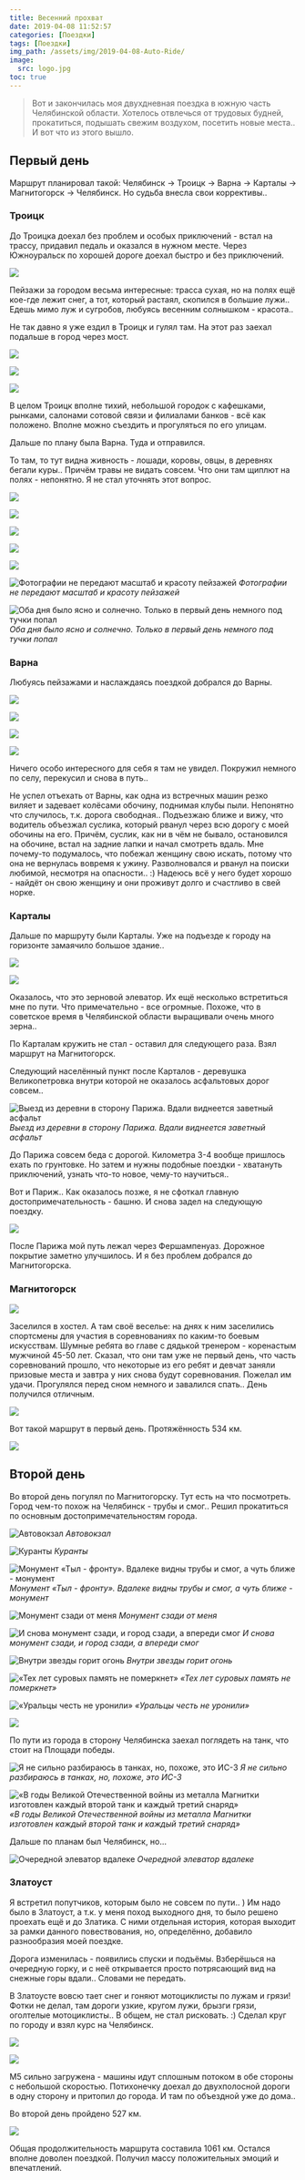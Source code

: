 ```yaml
---
title: Весенний прохват
date: 2019-04-08 11:52:57
categories: [Поездки]
tags: [Поездки]
img_path: /assets/img/2019-04-08-Auto-Ride/
image:
  src: logo.jpg
toc: true
---
```


> Вот и закончилась моя двухдневная поездка в южную часть Челябинской области. Хотелось отвлечься от трудовых будней, прокатиться, подышать свежим воздухом, посетить новые места.. И вот что из этого вышло.

## Первый день

Маршрут планировал такой: Челябинск -> Троицк -> Варна -> Карталы -> Магнитогорск -> Челябинск. Но судьба внесла свои коррективы..

### Троицк

До Троицка доехал без проблем и особых приключений - встал на трассу, придавил педаль и оказался в нужном месте. Через Южноуральск по хорошей дороге доехал быстро и без приключений.

![](1.jpg)

Пейзажи за городом весьма интересные: трасса сухая, но на полях ещё кое-где лежит снег, а тот, который растаял, скопился в большие лужи.. Едешь мимо луж и сугробов, любуясь весенним солнышком - красота..

Не так давно я уже ездил в Троицк и гулял там. На этот раз заехал подальше в город через мост.

![](2.jpg)

![](3.jpg)

![](4.jpg)

В целом Троицк вполне тихий, небольшой городок с кафешками, рынками, салонами сотовой связи и филиалами банков - всё как положено. Вполне можно съездить и прогуляться по его улицам.

Дальше по плану была Варна. Туда и отправился.

То там, то тут видна живность - лошади, коровы, овцы, в деревнях бегали куры.. Причём травы не видать совсем. Что они там щиплют на полях - непонятно. Я не стал уточнять этот вопрос.

![](5.jpg)

![](6.jpg)

![](7.jpg)

![](8.jpg)

![](9.jpg)

![Фотографии не передают масштаб и красоту пейзажей](10.jpg)
_Фотографии не передают масштаб и красоту пейзажей_

![Оба дня было ясно и солнечно. Только в первый день немного под тучки попал](11.jpg)
_Оба дня было ясно и солнечно. Только в первый день немного под тучки попал_

### Варна

Любуясь пейзажами и наслаждаясь поездкой добрался до Варны.

![](12.jpg)

![](13.jpg)

![](14.jpg)

![](15.jpg)

Ничего особо интересного для себя я там не увидел. Покружил немного по селу, перекусил и снова в путь..

Не успел отъехать от Варны, как одна из встречных машин резко виляет и задевает колёсами обочину, поднимая клубы пыли. Непонятно что случилось, т.к. дорога свободная.. Подъезжаю ближе и вижу, что водитель объезжал суслика, который рванул через всю дорогу с моей обочины на его. Причём, суслик, как ни в чём не бывало, остановился на обочине, встал на задние лапки и начал смотреть вдаль. Мне почему-то подумалось, что побежал женщину свою искать, потому что она не вернулась вовремя к ужину. Разволновался и рванул на поиски любимой, несмотря на опасности.. :) Надеюсь всё у него будет хорошо - найдёт он свою женщину и они проживут долго и счастливо в свей норке.

### Карталы

Дальше по маршруту были Карталы. Уже на подъезде к городу на горизонте замаячило большое здание..

![](16.jpg)

![](17.jpg)

Оказалось, что это зерновой элеватор. Их ещё несколько встретиться мне по пути. Что примечательно - все огромные. Похоже, что в советское время в Челябинской области выращивали очень много зерна..

По Карталам кружить не стал - оставил для следующего раза. Взял маршрут на Магнитогорск.

Следующий населённый пункт после Карталов - деревушка Великопетровка внутри которой не оказалось асфальтовых дорог совсем..

![Выезд из деревни в сторону Парижа. Вдали виднеется заветный асфальт](18.jpg)
_Выезд из деревни в сторону Парижа. Вдали виднеется заветный асфальт_

До Парижа совсем беда с дорогой. Километра 3-4 вообще пришлось ехать по грунтовке. Но затем и нужны подобные поездки - хватануть приключений, узнать что-то новое, чему-то научиться..

Вот и Париж.. Как оказалось позже, я не сфоткал главную достопримечательность - башню. И снова задел на следующую поездку.

![](19.jpg)

После Парижа мой путь лежал через Фершампенуаз. Дорожное покрытие заметно улучшилось. И я без проблем добрался до Магнитогорска.

### Магнитогорск

![](20.jpg)

Заселился в хостел. А там своё веселье: на днях к ним заселились спортсмены для участия в соревнованиях по каким-то боевым искусствам. Шумные ребята во главе с дядькой тренером - коренастым мужчиной 45-50 лет. Сказал, что они там уже не первый день, что часть соревнований прошло, что некоторые из его ребят и девчат заняли призовые места и завтра у них снова будут соревнования. Пожелал им удачи. Прогулялся перед сном немного и завалился спать.. День получился отличным.

![](21.jpg)

Вот такой маршрут в первый день. Протяжённость 534 км.

![](22.jpg)

## Второй день

Во второй день погулял по Магнитогорску. Тут есть на что посмотреть. Город чем-то похож на Челябинск - трубы и смог.. Решил прокатиться по основным достопримечательностям города.

![Автовокзал](23.jpg)
_Автовокзал_

![Куранты](24.jpg)
_Куранты_

![Монумент «Тыл - фронту». Вдалеке видны трубы и смог, а чуть ближе - монумент](25.jpg)
_Монумент «Тыл - фронту». Вдалеке видны трубы и смог, а чуть ближе - монумент_

![Монумент сзади от меня](26.jpg)
_Монумент сзади от меня_

![И снова монумент сзади, и город сзади, а впереди смог](27.jpg)
_И снова монумент сзади, и город сзади, а впереди смог_

![Внутри звезды горит огонь](28.jpg)
_Внутри звезды горит огонь_

![«Тех лет суровых память не померкнет»](29.jpg)
_«Тех лет суровых память не померкнет»_

![«Уральцы честь не уронили»](30.jpg)
_«Уральцы честь не уронили»_

![](31.jpg)

По пути из города в сторону Челябинска заехал поглядеть на танк, что стоит на Площади победы.

![Я не сильно разбираюсь в танках, но, похоже, это ИС-3](32.jpg)
_Я не сильно разбираюсь в танках, но, похоже, это ИС-3_

![«В годы Великой Отечественной войны из металла Магнитки изготовлен каждый второй танк и каждый третий снаряд»](33.jpg)
_«В годы Великой Отечественной войны из металла Магнитки изготовлен каждый второй танк и каждый третий снаряд»_

Дальше по планам был Челябинск, но…

![Очередной элеватор вдалеке](34.jpg)
_Очередной элеватор вдалеке_

### Златоуст

Я встретил попутчиков, которым было не совсем по пути.. ) Им надо было в Златоуст, а т.к. у меня поход выходного дня, то было решено проехать ещё и до Златика. С ними отдельная история, которая выходит за рамки данного повествования, но, определённо, добавило разнообразия моей поездке.

Дорога изменилась - появились спуски и подъёмы. Взберёшься на очередную горку, и с неё открывается просто потрясающий вид на снежные горы вдали.. Словами не передать.

В Златоусте вовсю тает снег и гоняют мотоциклисты по лужам и грязи! Фотки не делал, там дороги узкие, кругом лужи, брызги грязи, оголтелые мотоциклисты.. В общем, не стал рисковать. :) Сделал круг по городу и взял курс на Челябинск.

![](35.png)

![](36.jpg)

М5 сильно загружена - машины идут сплошным потоком в обе стороны с небольшой скоростью. Потихонечку доехал до двухполосной дороги в одну сторону и притопил до города. И там по объездной уже до дома..

Во второй день пройдено 527 км.

![](37.jpg)

Общая продолжительность маршрута составила 1061 км. Остался вполне доволен поездкой. Получил массу положительных эмоций и впечатлений.
